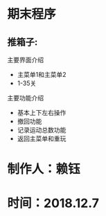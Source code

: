 # 期末程序
## 推箱子:<br>
主要界面介绍
* 主菜单1和主菜单2
* 1-35关

主要功能介绍
* 基本上下左右操作
* 撤回功能
* 记录运动总数功能
* 返回主菜单和重玩


制作人：赖钰
=
时间：2018.12.7
=

